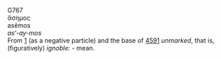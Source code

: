 G767  
ἄσημος  
asēmos  
*as‘-ay-mos*  
From [1](g0001) (as a negative particle) and the base of [4591](g4591)
*unmarked*, that is, (figuratively) *ignoble:* - mean.  
